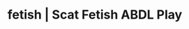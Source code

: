 ---
categories:
- Real Couples
- AI Erotica
- ABDL Play
- Mindful Kink
- Ethical Porn
image: /assets/images/1747713802702.png
layout: post
schema:
  description: Premium adult content featuring ABDL Play, Scat Fetish. High-quality
    artwork with provocative themes.
  keywords:
  - Queer Kinks
  - ABDL Play
  - Scat Fetish
  - Sensual Cosplay
  - Real Couples
  - Fantasy Kink
  - Interactive NSFW
  name: 1747713802702 | ABDL Play Scat Fetish
  type: VisualArtwork
seo:
  description: Featured content with exclusive Scat Fetish, ABDL Play. HD images available.
  keywords: Scat Fetish, ABDL Play
  og_image: /assets/images/1747713802702.png
  schema_type: VisualArtwork
tags:
- '#fetish'
- ABDL Play
- Scat Fetish
title: fetish | Scat Fetish ABDL Play
---